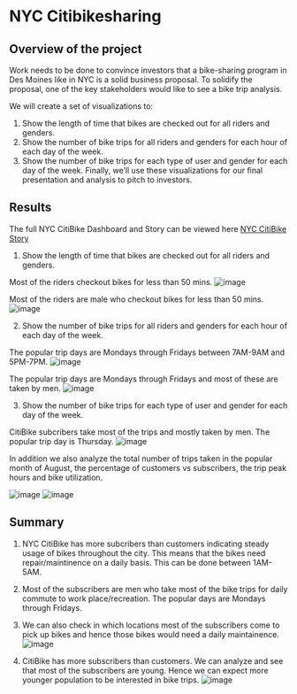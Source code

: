 # NYC Citibikesharing

## Overview of the project
Work needs to be done to convince investors that a bike-sharing program in Des Moines like in NYC is a solid business proposal. To solidify the proposal, one of the key stakeholders would like to see a bike trip analysis.

We will create a set of visualizations to:

1. Show the length of time that bikes are checked out for all riders and genders.
2. Show the number of bike trips for all riders and genders for each hour of each day of the week.
3. Show the number of bike trips for each type of user and gender for each day of the week.
Finally, we’ll use these visualizations for our final presentation and analysis to pitch to investors.

## Results

The full NYC CitiBike Dashboard and Story can be viewed here [NYC CitiBike Story](https://public.tableau.com/app/profile/neeraja.v6475/viz/CitiBike_TripAnalysis/NYCCitiBikeStory?publish=yes)

1. Show the length of time that bikes are checked out for all riders and genders.

Most of the riders checkout bikes for less than 50 mins.
![image](https://user-images.githubusercontent.com/111020934/201603571-bbf209bb-f330-4d64-afd1-da112c96c833.png)

Most of the riders are male who checkout bikes for less than 50 mins.
![image](https://user-images.githubusercontent.com/111020934/201603671-bf1842a9-b0d6-4ec7-b116-1dfbdb041f3a.png)

2. Show the number of bike trips for all riders and genders for each hour of each day of the week.

The popular trip days are Mondays through Fridays between 7AM-9AM and 5PM-7PM.
![image](https://user-images.githubusercontent.com/111020934/201603824-dc7846cd-ec2f-4aac-be45-fed1c81ab76f.png)

The popular trip days are Mondays through Fridays and most of these are taken by men.
![image](https://user-images.githubusercontent.com/111020934/201603907-cfa2bc68-107c-4131-b112-1fc337975dd0.png)

3. Show the number of bike trips for each type of user and gender for each day of the week.

CitiBike subcribers take most of the trips and mostly taken by men. The popular trip day is Thursday.
![image](https://user-images.githubusercontent.com/111020934/201604026-50307d94-68e3-4276-9ba9-eb405068dc0f.png)

In addition we also analyze the total number of trips taken in the popular month of August, the percentage of customers vs subscribers, the trip peak hours and bike utilization.

![image](https://user-images.githubusercontent.com/111020934/201606259-3858bb3b-ba71-493d-bffe-ea0bcd895f4c.png)
![image](https://user-images.githubusercontent.com/111020934/201606300-e5bdfb8b-f54f-486a-ae10-fd050ac9af3d.png)

## Summary
1. NYC CitiBike has more subcribers than customers indicating steady usage of bikes throughout the city. This means that the bikes need repair/maintinence on a daily basis. This can be done between 1AM-5AM.
2. Most of the subscribers are men who take most of the bike trips for daily commute to work place/recreation. The popular days are Mondays through Fridays.
3. We can also check in which locations most of the subscribers come to pick up bikes and hence those bikes would need a daily maintainence.
![image](https://user-images.githubusercontent.com/111020934/201843357-69d4f10e-e689-4799-beb3-1c77ec014464.png)

4. CitiBike has more subscribers than customers. We can analyze and see that most of the subscribers are young. Hence we can expect more younger population to be interested in bike trips.
![image](https://user-images.githubusercontent.com/111020934/201844962-f9c479cb-1993-4da5-b9bf-7ecf4f19401b.png)


